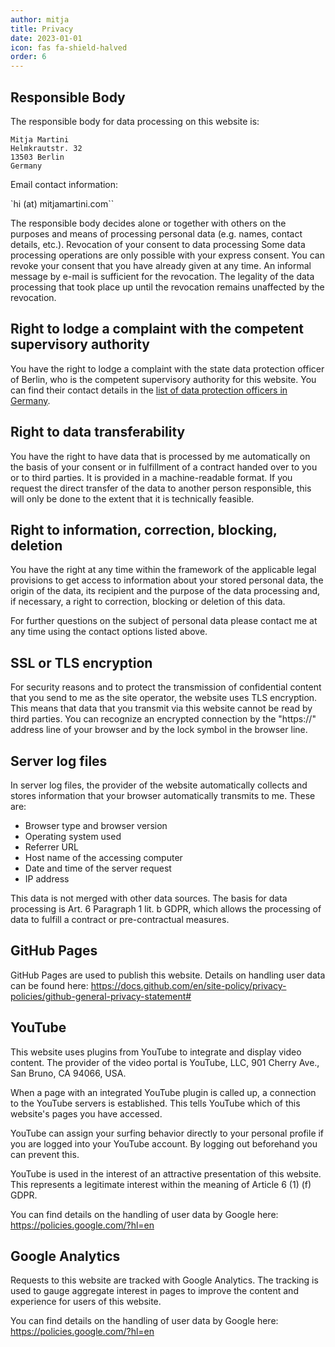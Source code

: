 ```yaml
---
author: mitja
title: Privacy
date: 2023-01-01
icon: fas fa-shield-halved
order: 6
---
```

## Responsible Body

The responsible body for data processing on this website is:

```
Mitja Martini
Helmkrautstr. 32
13503 Berlin
Germany
```

Email contact information:

`hi (at) mitjamartini.com``

The responsible body decides alone or together with others on
the purposes and means of processing personal data
(e.g. names, contact details, etc.). Revocation of your consent to data processing
Some data processing operations are only possible with your express consent.
You can revoke your consent that you have already given at any time.
An informal message by e-mail is sufficient for the revocation. The legality
of the data processing that took place up until the revocation remains unaffected by the revocation.

## Right to lodge a complaint with the competent supervisory authority

You have the right to lodge a complaint with the state data protection officer of Berlin, who is the competent supervisory
authority for this website. You can find their contact details in the [list
of data protection officers in Germany](https://www.bfdi.bund.de/DE/Infothek/Anschriften_Links/anschriften_links-node.html).

## Right to data transferability

You have the right to have data that is processed by me automatically on the basis of
your consent or in fulfillment of a contract handed over to you or to third parties.
It is provided in a machine-readable format. If you request the direct transfer of the data to another
person responsible, this will only be done to the extent that it is technically feasible.

## Right to information, correction, blocking, deletion

You have the right at any time within the framework of the applicable legal provisions
to get access to information about your stored personal data,
the origin of the data, its recipient and the purpose of the data processing and,
if necessary, a right to correction, blocking or deletion of this data.

For further questions on the subject of personal data please contact me
at any time using the contact options listed above.

## SSL or TLS encryption

For security reasons and to protect the transmission of confidential content that
you send to me as the site operator, the website uses
TLS encryption. This means that data that you transmit via this website
cannot be read by third parties. You can recognize an encrypted connection by
the "https://" address line of your browser and by the lock symbol in the
browser line.

## Server log files

In server log files, the provider of the website automatically collects and stores
information that your browser automatically transmits to me. These are:

- Browser type and browser version
- Operating system used
- Referrer URL
- Host name of the accessing computer
- Date and time of the server request
- IP address

This data is not merged with other data sources.
The basis for data processing is Art. 6 Paragraph 1 lit. b GDPR, which allows the
processing of data to fulfill a contract or pre-contractual
measures.

## GitHub Pages

GitHub Pages are used to publish this website.
Details on handling user data can be found here: https://docs.github.com/en/site-policy/privacy-policies/github-general-privacy-statement#

## YouTube

This website uses plugins from YouTube to integrate and display video content.
The provider of the video portal is YouTube, LLC, 901 Cherry Ave.,
San Bruno, CA 94066, USA.

When a page with an integrated YouTube plugin is called up, a connection to
the YouTube servers is established. This tells YouTube which of this website's
pages you have accessed.

YouTube can assign your surfing behavior directly to your personal profile
if you are logged into your YouTube account. By logging out beforehand you 
can prevent this.

YouTube is used in the interest of an attractive presentation
of this website. This represents a legitimate interest within the meaning of
Article 6 (1) (f) GDPR.

You can find details on the handling of user data by Google here: https://policies.google.com/?hl=en

## Google Analytics

Requests to this website are tracked with Google Analytics. The tracking is used to gauge
aggregate interest in pages to improve the content and experience for users of this
website.

You can find details on the handling of user data by Google here: https://policies.google.com/?hl=en